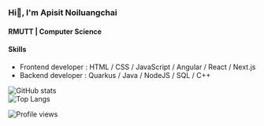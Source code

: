 ### Hi👋, I'm Apisit Noiluangchai
#### RMUTT | Computer Science

#### Skills
- Frontend developer : HTML / CSS / JavaScript / Angular / React / Next.js 
- Backend developer : Quarkus / Java / NodeJS / SQL / C++

![GitHub stats](https://github-readme-stats.vercel.app/api?username=apiiisit&show_icons=true)  
![Top Langs](https://github-readme-stats.vercel.app/api/top-langs/?username=apiiisit&layout=compact)

![Profile views](https://gpvc.arturio.dev/apiiisit)
